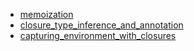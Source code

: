 - [memoization](memoization/README.md)
- [closure_type_inference_and_annotation](closure_type_inference_and_annotation/README.md)
- [capturing_environment_with_closures](capturing_environment_with_closures/README.md)
